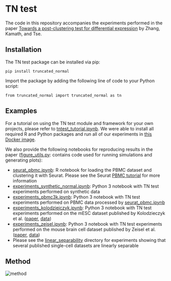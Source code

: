 # TN test

The code in this repository accompanies the experiments performed in the paper [Towards a post-clustering test for differential expression](https://www.biorxiv.org/content/early/2018/11/05/463265) by Zhang, Kamath, and Tse. 

## Installation

The TN test package can be installed via pip:

```
pip install truncated_normal
```

Import the package by adding the following line of code to your Python script:

```
from truncated_normal import truncated_normal as tn
```

## Examples

For a tutorial on using the TN test module and framework for your own projects, please refer to [tntest_tutorial.ipynb](https://github.com/jessemzhang/tn_test/blob/master/tntest_tutorial.ipynb). We were able to install all required R and Python packages and run all of our experiments in [this Docker image](https://hub.docker.com/r/heatonresearch/jupyter-python-r/).

We also provide the following notebooks for reproducing results in the paper ([figure_utils.py](https://github.com/jessemzhang/tn_test/blob/master/experiments/figure_utils.py): contains code used for running simulations and generating plots):
- [seurat_pbmc.ipynb](https://github.com/jessemzhang/tn_test/blob/master/seurat_pbmc.ipynb): R notebook for loading the PBMC dataset and clustering it with Seurat. Please see the Seurat [PBMC tutorial](https://satijalab.org/seurat/pbmc3k_tutorial.html) for more information
- [experiments_synthetic_normal.ipynb](https://github.com/jessemzhang/tn_test/blob/master/experiments/experiments_synthetic_normal.ipynb): Python 3 notebook with TN test experiments performed on synthetic data
- [experiments_pbmc3k.ipynb](https://github.com/jessemzhang/tn_test/blob/master/experiments/experiments_pbmc3k.ipynb): Python 3 notebook with TN test experiments performed on PBMC data processed by [seurat_pbmc.ipynb](https://github.com/jessemzhang/tn_test/blob/master/seurat_pbmc.ipynb)
- [experiments_kolodziejczyk.ipynb](https://github.com/jessemzhang/tn_test/blob/master/experiments/experiments_kolodziejczyk.ipynb): Python 3 notebook with TN test experiments performed on the mESC dataset published by Kolodzieczyk et al. ([paper](http://www.sciencedirect.com/science/article/pii/S193459091500418X?via%3Dihub), [data](https://github.com/BatzoglouLabSU/SIMLR/tree/SIMLR/data))
- [experiments_zeisel.ipynb](https://github.com/jessemzhang/tn_test/blob/master/experiments/experiments_zeisel.ipynb): Python 3 notebook with TN test experiments performed on the mouse brain cell dataset published by Zeisel et al. ([paper](http://science.sciencemag.org/content/347/6226/1138.full), [data](http://linnarssonlab.org/cortex/))
- Please see the [linear_separability](https://github.com/jessemzhang/tn_test/tree/master/experiments/linear_separability) directory for experiments showing that several published single-cell datasets are linearly separable


## Method

![method](https://github.com/jessemzhang/tn_test/blob/master/method.png)

